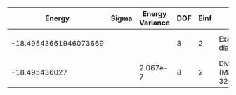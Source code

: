 | Energy                | Sigma | Energy Variance | DOF | Einf | Method                   | Reference |
|-----------------------|-------|-----------------|-----|------|--------------------------|-----------|
| -18.49543661946073669 |       |                 | 8   | 2    | Exact diagonalization    | TODO: own code (ED) |
| -18.495436027         |       | 2.067e-7        | 8   | 2    | DMRG (MaxLinkDim ~ 3200) | TODO: ask Max |
